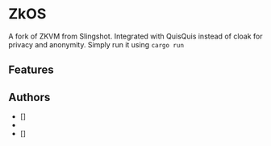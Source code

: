 # ZkOS

A fork of ZKVM from Slingshot. Integrated with QuisQuis instead of cloak for privacy and anonymity. Simply run it using `cargo run`

## Features

## Authors

- []
- 
- []
